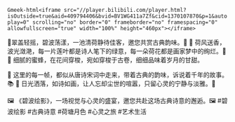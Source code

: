 `Gmeek-html<iframe src="//player.bilibili.com/player.html?isOutside=true&aid=409794406&bvid=BV1WG411a7Zf&cid=1370107870&p=1&autoplay=0" scrolling="no" border="0" frameborder="no" framespacing="0" allowfullscreen="true" width="100%" height="460px"></iframe>`

🌿翠盖轻摇，碧波荡漾，一池清荷静待佳客，邀您共赏古典韵味。🍃 🌺 荷风送香，波光潋滟，每一片莲叶都是诗人笔下的绿意，每一朵荷花都是画家梦中的绚烂。🎨 🐝 细腻的蜜蜂，在花间穿梭，宛如穿梭于古卷，细细品味着岁月的甘甜。

📜 这里的每一帧，都似从唐诗宋词中走来，带着古典的韵味，诉说着千年的故事。📚 🌅 日光洒落，如诗如画，让人忘却尘世的喧嚣，只留心灵的宁静与淡雅。🌅

🖼️ 《碧波绘影》，一场视觉与心灵的盛宴，邀您共赴这场古典诗意的邂逅。🖼️ #碧波绘影 #古典诗意 #荷塘月色 #心灵之旅 #艺术生活

